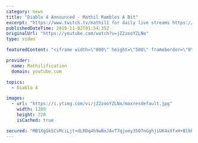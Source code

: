 ```yaml
---
category: news
title: "Diablo 4 Announced - Mathil Rambles A Bit"
excerpt: "https://www.twitch.tv/mathil1 for daily live streams https://twitter.com/MathilExists https://www.instagram.com/mathilexists/ ..."
publishedDateTime: 2019-11-02T01:54:35Z
originalUrl: "https://youtube.com/watch?v=jZ2zooYZLNo"
type: video

featuredContent: "<iframe width=\"800\" height=\"500\" frameborder=\"0\" src=\"https://www.youtube.com/embed/jZ2zooYZLNo\" allow=\"accelerometer; autoplay; encrypted-media; gyroscope; picture-in-picture\" allowfullscreen></iframe>"

provider:
  name: Mathilification
  domain: youtube.com

topics:
  - Diablo 4

images:
  - url: "https://i.ytimg.com/vi/jZ2zooYZLNo/maxresdefault.jpg"
    width: 1280
    height: 720
    isCached: true

secured: "MB1XgSk5CsMciLjt+dLRDq4h9wBnJAvT7qjoey35O7nGghjiUK4xXfxH+BlbhoLt2Xk5E+ipxShglWaCfBQ4sYqxeMWtlLvwqHRulrAHNnOA4n2daKZDwLzCNRoBTRrrEHNpEM1VqY/URK6/2X6qXxNzGTBTxVoXhRoq5nfcRdcYUc0G3kot6jjXKQo4G9pjWF7WmowjEoUhmWwWHqvrlOJBwNoPTgyqT3h6/KN5gJ+MVFD0oYSC2LJxMuLGR709AidDvUMXzqInDZe1N3DXa/T6qP+7WU4J/Q9C7/NRlP1bbUzfPTt5F+Rio78LJp1KyxYdzPpO/aJTv8Bbw/R+Msffi5XY0fjtLQj36c+RtxgPuMfi4FBsQ7OkwCO00YEanRK6igNrA33/KR32smH9o7KBYJZVRXIDVu3f93TNeOTQrPFu7HsU/S3cP36GmNTh;F8a6Mm59RrV3Nq6cVYWS6g=="
---
```


